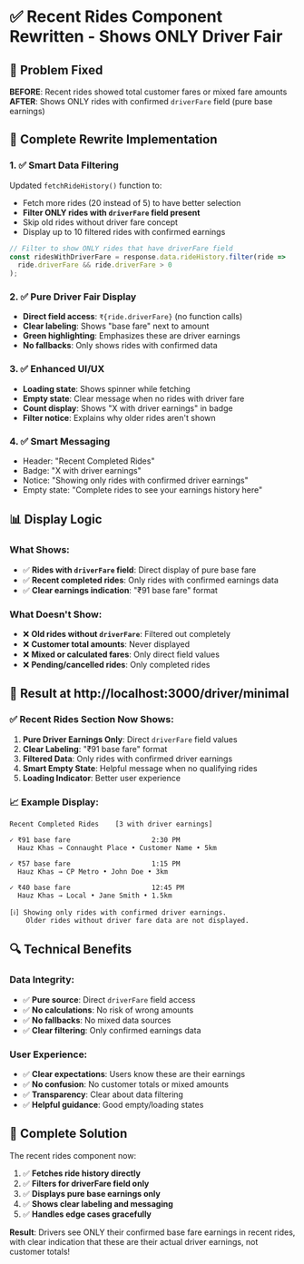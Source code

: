 # ✅ Recent Rides Component Rewritten - Shows ONLY Driver Fair

## 🎯 Problem Fixed
**BEFORE**: Recent rides showed total customer fares or mixed fare amounts
**AFTER**: Shows ONLY rides with confirmed `driverFare` field (pure base earnings)

## 🔧 Complete Rewrite Implementation

### 1. ✅ Smart Data Filtering
Updated `fetchRideHistory()` function to:
- Fetch more rides (20 instead of 5) to have better selection
- **Filter ONLY rides with `driverFare` field present**
- Skip old rides without driver fare concept
- Display up to 10 filtered rides with confirmed earnings

```javascript
// Filter to show ONLY rides that have driverFare field
const ridesWithDriverFare = response.data.rideHistory.filter(ride =>
  ride.driverFare && ride.driverFare > 0
);
```

### 2. ✅ Pure Driver Fair Display
- **Direct field access**: `₹{ride.driverFare}` (no function calls)
- **Clear labeling**: Shows "base fare" next to amount
- **Green highlighting**: Emphasizes these are driver earnings
- **No fallbacks**: Only shows rides with confirmed data

### 3. ✅ Enhanced UI/UX
- **Loading state**: Shows spinner while fetching
- **Empty state**: Clear message when no rides with driver fare
- **Count display**: Shows "X with driver earnings" in badge
- **Filter notice**: Explains why older rides aren't shown

### 4. ✅ Smart Messaging
- Header: "Recent Completed Rides"
- Badge: "X with driver earnings"
- Notice: "Showing only rides with confirmed driver earnings"
- Empty state: "Complete rides to see your earnings history here"

## 📊 Display Logic

### What Shows:
- ✅ **Rides with `driverFare` field**: Direct display of pure base fare
- ✅ **Recent completed rides**: Only rides with confirmed earnings data
- ✅ **Clear earnings indication**: "₹91 base fare" format

### What Doesn't Show:
- ❌ **Old rides without `driverFare`**: Filtered out completely
- ❌ **Customer total amounts**: Never displayed
- ❌ **Mixed or calculated fares**: Only direct field values
- ❌ **Pending/cancelled rides**: Only completed rides

## 🎯 Result at http://localhost:3000/driver/minimal

### ✅ Recent Rides Section Now Shows:
1. **Pure Driver Earnings Only**: Direct `driverFare` field values
2. **Clear Labeling**: "₹91 base fare" format
3. **Filtered Data**: Only rides with confirmed driver earnings
4. **Smart Empty State**: Helpful message when no qualifying rides
5. **Loading Indicator**: Better user experience

### 📈 Example Display:
```
Recent Completed Rides    [3 with driver earnings]

✓ ₹91 base fare                    2:30 PM
  Hauz Khas → Connaught Place • Customer Name • 5km

✓ ₹57 base fare                    1:15 PM
  Hauz Khas → CP Metro • John Doe • 3km

✓ ₹40 base fare                    12:45 PM
  Hauz Khas → Local • Jane Smith • 1.5km

[ℹ] Showing only rides with confirmed driver earnings.
    Older rides without driver fare data are not displayed.
```

## 🔍 Technical Benefits

### Data Integrity:
- ✅ **Pure source**: Direct `driverFare` field access
- ✅ **No calculations**: No risk of wrong amounts
- ✅ **No fallbacks**: No mixed data sources
- ✅ **Clear filtering**: Only confirmed earnings data

### User Experience:
- ✅ **Clear expectations**: Users know these are their earnings
- ✅ **No confusion**: No customer totals or mixed amounts
- ✅ **Transparency**: Clear about data filtering
- ✅ **Helpful guidance**: Good empty/loading states

## 🚀 Complete Solution

The recent rides component now:
1. ✅ **Fetches ride history directly**
2. ✅ **Filters for driverFare field only**
3. ✅ **Displays pure base earnings only**
4. ✅ **Shows clear labeling and messaging**
5. ✅ **Handles edge cases gracefully**

**Result**: Drivers see ONLY their confirmed base fare earnings in recent rides, with clear indication that these are their actual driver earnings, not customer totals!